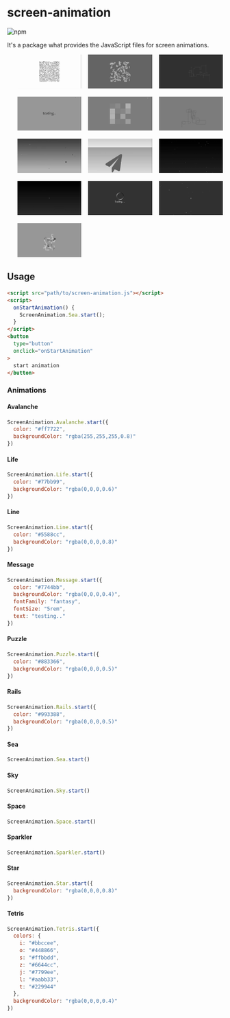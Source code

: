 # screen-animation

![npm](https://img.shields.io/npm/v/screen-animation)

It's a package what provides the JavaScript files for screen animations.

<style>
  .animation-list {
    display: grid;
    grid-template-columns: repeat(auto-fill, minmax(30%, 1fr));
    grid-gap: 1rem;
    list-style-type: none;
  }
  .animation-list li img {
    filter: grayscale(100%);
  }
  .animation-list li img:hover {
    filter: none;
  }
  @media screen and (max-width: 600px){
    .animation-list {
      grid-template-columns: repeat(auto-fill, minmax(40%, 1fr));
    }
    .animation-list li img {
      filter: none;
    }
  }
</style>
<ul class="animation-list">
  <li>
    <img src="docs/images/avalanche.gif" />
  </li>
  <li>
    <img src="docs/images/life.gif" />
  </li>
  <li>
    <img src="docs/images/line.gif" />
  </li>
  <li>
    <img src="docs/images/message.gif" />
  </li>
  <li>
    <img src="docs/images/puzzle.gif" />
  </li>
  <li>
    <img src="docs/images/rails.gif" />
  </li>
  <li>
    <img src="docs/images/sea.gif" />
  </li>
  <li>
    <img src="docs/images/sky.gif" />
  </li>
  <li>
    <img src="docs/images/space.gif" />
  </li>
  <li>
    <img src="docs/images/sparkler.gif" />
  </li>
  <li>
    <img src="docs/images/spinner.gif" />
  </li>
  <li>
    <img src="docs/images/star.gif" />
  </li>
  <li>
    <img src="docs/images/tetris.gif" />
  </li>
</ul>

## Usage
``` html
<script src="path/to/screen-animation.js"></script>
<script>
  onStartAnimation() {
    ScreenAnimation.Sea.start();
  }
</script>
<button
  type="button"
  onclick="onStartAnimation"
>
  start animation
</button>
```

### Animations
#### Avalanche
``` javascript
ScreenAnimation.Avalanche.start({
  color: "#ff7722",
  backgroundColor: "rgba(255,255,255,0.8)"
})
```

#### Life
``` javascript
ScreenAnimation.Life.start({
  color: "#77bb99",
  backgroundColor: "rgba(0,0,0,0.6)"
})
```

#### Line
``` javascript
ScreenAnimation.Line.start({
  color: "#5588cc",
  backgroundColor: "rgba(0,0,0,0.8)"
})
```

#### Message
``` javascript
ScreenAnimation.Message.start({
  color: "#7744bb",
  backgroundColor: "rgba(0,0,0,0.4)",
  fontFamily: "fantasy",
  fontSize: "5rem",
  text: "testing.."
})
```

#### Puzzle
``` javascript
ScreenAnimation.Puzzle.start({
  color: "#883366",
  backgroundColor: "rgba(0,0,0,0.5)"
})
```

#### Rails
``` javascript
ScreenAnimation.Rails.start({
  color: "#993388",
  backgroundColor: "rgba(0,0,0,0.5)"
})
```

#### Sea
``` javascript
ScreenAnimation.Sea.start()
```

#### Sky
``` javascript
ScreenAnimation.Sky.start()
```

#### Space
``` javascript
ScreenAnimation.Space.start()
```

#### Sparkler
``` javascript
ScreenAnimation.Sparkler.start()
```

#### Star
``` javascript
ScreenAnimation.Star.start({
  backgroundColor: "rgba(0,0,0,0.8)"
})
```

#### Tetris
``` javascript
ScreenAnimation.Tetris.start({
  colors: {
    i: "#bbccee",
    o: "#448866",
    s: "#ffbbdd",
    z: "#6644cc",
    j: "#7799ee",
    l: "#aabb33",
    t: "#229944"
  },
  backgroundColor: "rgba(0,0,0,0.4)"
})
```
